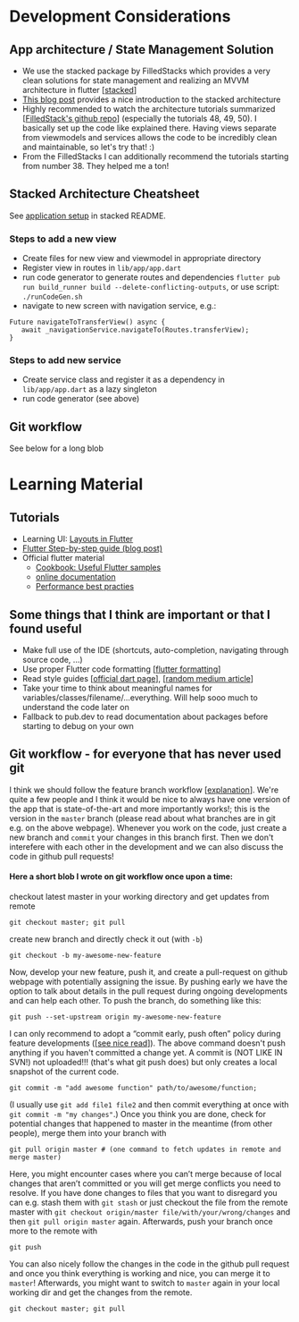 # Development Considerations

## App architecture / State Management Solution
- We use the stacked package by FilledStacks which provides a very clean solutions for state management and realizing an MVVM architecture in flutter [[stacked](https://pub.dev/packages/stacked)]
- [This blog post](https://medium.com/flutter-community/a-beginners-guide-to-architecting-a-flutter-app-1e9053211a74) provides a nice introduction to the stacked architecture
- Highly recommended to watch the architecture tutorials summarized [[FilledStack's github repo](https://github.com/FilledStacks/flutter-tutorials)] (especially the tutorials 48, 49, 50). I basically set up the code like explained there. Having views separate from viewmodels and services allows the code to be incredibly clean and maintainable, so let's try that! :)
- From the FilledStacks I can additionally recommend the tutorials starting from number 38. They helped me a ton!

## Stacked Architecture Cheatsheet
See [application setup](https://pub.flutter-io.cn/packages/stacked#application-setup) in stacked README.
### Steps to add a new view
- Create files for new view and viewmodel in appropriate directory
- Register view in routes in `lib/app/app.dart`
- run code generator to generate routes and dependencies `flutter pub run build_runner build --delete-conflicting-outputs`, or use script: `./runCodeGen.sh`
- navigate to new screen with navigation service, e.g.:
```
Future navigateToTransferView() async {
   await _navigationService.navigateTo(Routes.transferView);
}
```

### Steps to add new service
- Create service class and register it as a dependency in `lib/app/app.dart` as a lazy singleton
- run code generator (see above)

## Git workflow
See below for a long blob

# Learning Material
## Tutorials
- Learning UI: [Layouts in Flutter](https://flutter.dev/docs/development/ui/layout)
- [Flutter Step-by-step guide (blog post)](https://www.solutelabs.com/blog/flutter-tutorial-for-beginners-step-by-step-guide)
- Official flutter material
  - [Cookbook: Useful Flutter samples](https://flutter.dev/docs/cookbook)
  - [online documentation](https://flutter.dev/docs)
  - [Performance best practies](https://flutter.dev/docs/perf/rendering/best-practices)

## Some things that I think are important or that I found useful

- Make full use of the IDE (shortcuts, auto-completion, navigating through source code, ...)
- Use proper Flutter code formatting [[flutter formatting](https://flutter.dev/docs/development/tools/formatting)]
- Read style guides [[official dart page](https://dart.dev/guides/language/effective-dart/style)], [[random medium article](https://medium.com/nonstopio/flutter-best-practices-c3db1c3cd694)]
- Take your time to think about meaningful names for variables/classes/filename/...everything. Will help sooo much to understand the code later on
- Fallback to pub.dev to read documentation about packages before starting to debug on your own 


## Git workflow - for everyone that has never used git

I think we should follow the feature branch workflow [[explanation](https://www.atlassian.com/git/tutorials/comparing-workflows/feature-branch-workflow)]. We're quite a few people and I think it would be nice to always have one version of the app that is state-of-the-art and more importantly works!; this is the version in the `master` branch (please read about what branches are in git e.g. on the above webpage). Whenever you work on the code, just create a new branch and `commit` your changes in this branch first. Then we don't interefere with each other in the development and we can also discuss the code in github pull requests!

#### Here a short blob I wrote on git workflow once upon a time:
checkout latest master in your working directory and get updates from remote
```
git checkout master; git pull
```
create new branch and directly check it out (with `-b`)
```
git checkout -b my-awesome-new-feature
```
Now, develop your new feature, push it, and create a pull-request on github webpage with potentially assigning the issue. By pushing early we have the option to talk about details in the pull request during ongoing developments and can help each other. To push the branch, do something like this:
```
git push --set-upstream origin my-awesome-new-feature
```
I can only recommend to adopt a “commit early, push often” policy during feature developments ([[see nice read](https://www.worklytics.co/commit-early-push-often/)]).
The above command doesn't push anything if you haven't committed a change yet. A commit is (NOT LIKE IN SVN!) not uploaded!!! (that's what git push does) but only creates a local snapshot of the current code. 
```
git commit -m "add awesome function" path/to/awesome/function; 
```
(I usually use `git add file1 file2` and then commit everything at once with `git commit -m "my changes"`.)
Once you think you are done, check for potential changes that happened to master in the meantime (from other people), merge them into your branch with
```
git pull origin master # (one command to fetch updates in remote and merge master)
```
Here, you might encounter cases where you can’t merge because of local changes that aren’t committed or you will get merge conflicts you need to resolve. If you have done changes to files that you want to disregard you can e.g. stash them with `git stash` or just checkout the file from the remote master with `git checkout origin/master file/with/your/wrong/changes`  and then `git pull origin master` again. Afterwards, push your branch once more to the remote with
```
git push
```
You can also nicely follow the changes in the code in the github pull request and once you think everything is working and nice, you can merge it to `master`!
Afterwards, you might want to switch to `master` again in your local working dir and get the changes from the remote.
```
git checkout master; git pull 
```





